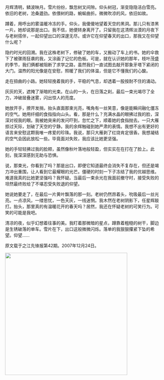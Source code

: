月辉清明，鳞波映月。雪片纷纷，飘忽树叉间隙。仰头树冠，渐变隐隐洁白雪亮。依旧的老树，沧桑遒劲。依偎树的路，蜿蜒曲折。微微吹凉的风，依旧如故。

蹲着，用呼出的雾温暖冷冻的手。仰头，我傻傻地望着天空的黑洞。那儿只有漆黑一片。她却说那是出口。我不信，她便转身离开了。只留我在这清辉淡漠的月夜下与老树搭伴，一起仰望出口的深邃无尽。或许它在仰望春天的出口，那我又在仰望什么呢？

隐约时光的回溯。我在这株老树下，修破了她的车，又搬动了车上的书。她的伞救下了被骤雨狂袭的我，又涂画了记忆的色板。可是，就在认识她的那年，枝叶茂盛的季节，我们俩都被阻断了求学之路，虽然我们一直试图去敲开那象牙塔下紧闭的大门。温煦的阳光像是在安慰，照暖了我们的体温，但是它不懂我们的心酸。

走在扭曲的小路。她轻轻挽着我的手，平稳的气息，却透着一股按耐不住的涌动。

灰灰的天，遮掩了渐暗的光束。在山的一头，在日落之刹，最后一束光竭尽了全力，冲破层叠迷雾，闪出惊人的亮度。

她放开手，撩开发捎，抬头直面那束光亮，嘴角有一丝笑意，像是能瞬间融化僵冻的空气。她用纤细的食指指向山头。看，那是什么？充满水晶的眼拂过我的脸，深深对视我的眼。我被她突来的发问吓到，忽忙之下，顺着她的食指抛去。一只大雁掠过天际，划破了天空的宁静。我的余辉触碰到她严肃的表情。我想不出有更好的语言来安慰这颗我唯一疼爱的珍珠。我说，那只大雁剥了红烧肯定很香。我想凝结的空气会因此放松一些。毕竟面对失败，我应该比她更坚强。

她的手轻轻拂过我的脸颊，虽然像秋叶落地般轻盈，但实实在在打在了脸上。此刻，我深深感到无助与恐惧。

说，那束光，你看到了吗？那是出口，即便它知道最终会消失不复存在，但还是竭力冲出重围，让人看到它最耀眼的光芒。僵硬的时刻一下子冻结了我的优越思维。难道我真的比她更坚强吗？我怀疑。当最后一束余光在我面前撤守时，接受失败的坦然最终败给了不堪忍受失败退的仰望。

她说她要走了，在最后一片黄叶飘落的那一刻。老树仍然昂着头，吮吸最后一丝光亮。一点凉风，一缕思忧，一色天灰，一线迷惘。我木然在老树阴影下，任星辉敲打。抬头，那里真的有温暖花开的春天吗？居然，我还在怀疑老树的可笑行为。可笑的可能是我吧。

清凉的夜，似乎幻想着往事的美。我盯着那微暗的星点，蹲靠着粗糙的树干，脚边是生锈破落的单车。雪片在下，出口这般微微闪烁。落单的我狠狠攥紧下坠的希望。仰望......

原文载于之江先锋报第42期。2007年12月24日。

<img src="/xuanner/data/article/content/象牙塔里的仰望/pic.png" width=400 />
